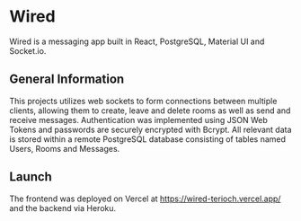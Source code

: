 # Wired

Wired is a messaging app built in React, PostgreSQL, Material UI and
Socket.io.

## General Information

This projects utilizes web sockets to form connections between multiple
clients, allowing them to create, leave and delete rooms as well as send
and receive messages. Authentication was implemented using JSON Web Tokens
and passwords are securely encrypted with Bcrypt. All relevant data is
stored within a remote PostgreSQL database consisting of tables named
Users, Rooms and Messages.

## Launch

The frontend was deployed on Vercel at https://wired-terioch.vercel.app/
and the backend via Heroku.
